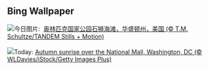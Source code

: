 ## Bing Wallpaper
![](https://www.bing.com/th?id=OHR.ShiShiBeach_ZH-CN8685799566_UHD.jpg&w=1000)今日图片: &nbsp;[奥林匹克国家公园石狮海滩，华盛顿州，美国 (© T.M. Schultze/TANDEM Stills + Motion)](https://www.bing.com/th?id=OHR.ShiShiBeach_ZH-CN8685799566_UHD.jpg)
<br><br/>
![](https://www.bing.com/th?id=OHR.DCSunrise_EN-US2459275186_UHD.jpg&w=1000)Today: [Autumn sunrise over the National Mall, Washington, DC (© WLDavies/iStock/Getty Images Plus)](https://www.bing.com/th?id=OHR.DCSunrise_EN-US2459275186_UHD.jpg)
<br><br/>

